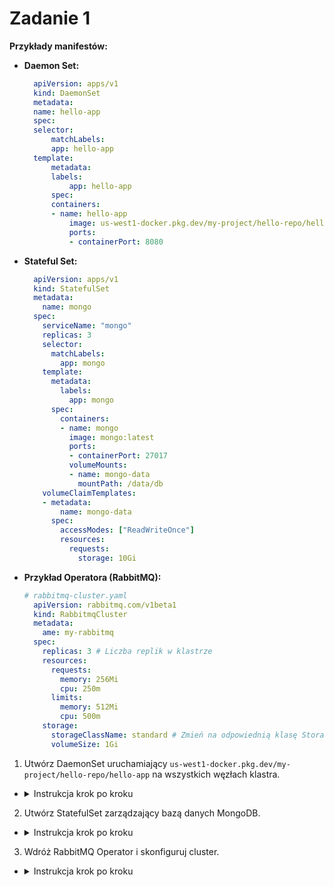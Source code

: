 # Zadanie 1

**Przykłady manifestów:**

- **Daemon Set:**
  ```yaml
    apiVersion: apps/v1
    kind: DaemonSet
    metadata:
    name: hello-app
    spec:
    selector:
        matchLabels:
        app: hello-app
    template:
        metadata:
        labels:
            app: hello-app
        spec:
        containers:
        - name: hello-app
            image: us-west1-docker.pkg.dev/my-project/hello-repo/hello-app
            ports:
            - containerPort: 8080
  ```

- **Stateful Set:**
  ```yaml
    apiVersion: apps/v1
    kind: StatefulSet
    metadata:
      name: mongo
    spec:
      serviceName: "mongo"
      replicas: 3
      selector:
        matchLabels:
          app: mongo
      template:
        metadata:
          labels:
            app: mongo
        spec:
          containers:
          - name: mongo
            image: mongo:latest
            ports:
            - containerPort: 27017
            volumeMounts:
            - name: mongo-data
              mountPath: /data/db
      volumeClaimTemplates:
      - metadata:
          name: mongo-data
        spec:
          accessModes: ["ReadWriteOnce"]
          resources:
            requests:
              storage: 10Gi
    ```

- **Przykład Operatora (RabbitMQ):**
  ```yaml
  # rabbitmq-cluster.yaml
    apiVersion: rabbitmq.com/v1beta1
    kind: RabbitmqCluster
    metadata:
      ame: my-rabbitmq
    spec:
      replicas: 3 # Liczba replik w klastrze
      resources:
        requests:
          memory: 256Mi
          cpu: 250m
        limits:
          memory: 512Mi
          cpu: 500m
      storage:
        storageClassName: standard # Zmień na odpowiednią klasę Storage
        volumeSize: 1Gi
  ```

1. Utwórz DaemonSet uruchamiający `us-west1-docker.pkg.dev/my-project/hello-repo/hello-app` na wszystkich węzłach klastra.
- <details>
  <summary>Instrukcja krok po kroku</summary>

   - Zapisz manifest StatefulSet w pliku `daemonset.yaml`.
   - Zastosuj manifest:
     ```bash
     kubectl apply -f daemonset.yaml
     ```
   - Zweryfikuj działanie:
     ```bash
     kubectl get pods -o wide
     ```


</details>

2. Utwórz StatefulSet zarządzający bazą danych MongoDB.
- <details>
  <summary>Instrukcja krok po kroku</summary>

   - Zapisz manifest StatefulSet w pliku `statefulset.yaml`.
   - Zastosuj manifest:
     ```bash
     kubectl apply -f statefulset.yaml
     ```
   - Sprawdź działanie StatefulSet:
     ```bash
     kubectl get statefulsets
     ```

</details>

3. Wdróż RabbitMQ Operator i skonfiguruj cluster.
- <details>
  <summary>Instrukcja krok po kroku</summary>

    - Zainstaluj helm'a
        ```bash
        curl https://raw.githubusercontent.com/helm/helm/main/scripts/get-helm-3 | bash
        ```
    - Dodaj repo RabbitMQ
        ```bash
        kubectl apply -f "https://github.com/rabbitmq/cluster-operator/releases/latest/download/cluster-operator.yml"
        ```

    - Instalacja operatora
        ```bash
        kubectl create namespace rabbitmq-system
        helm install rabbitmq-operator vmware-tanzu/rabbitmq-operator --namespace rabbitmq-system
        ```

    - Zapisz manifest operatora w pliku `operator.yaml`

    - Zastosuj manifest:
     ```bash
     kubectl apply -f operator.yaml
     ```


</details>